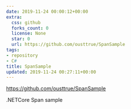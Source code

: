```yaml
---
date: 2019-11-24 00:00:12+00:00
extra:
  css: github
  forks_count: 0
  license: None
  star: 0
  url: https://github.com/ousttrue/SpanSample
tags:
- repository
- C#
title: SpanSample
updated: 2019-11-24 00:27:11+00:00
---
```


<https://github.com/ousttrue/SpanSample>

.NETCore Span<T> sample
